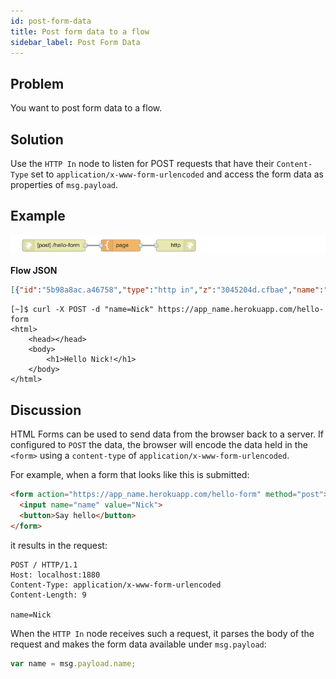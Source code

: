 ```yaml
---
id: post-form-data
title: Post form data to a flow
sidebar_label: Post Form Data
---
```


## Problem

You want to post form data to a flow.

## Solution

Use the <code class="node">HTTP In</code> node to listen for POST requests that
have their `Content-Type` set to `application/x-www-form-urlencoded` and access
the form data as properties of `msg.payload`.

## Example

![](../assets/httpEndpoints/post-form-data-to-a-flow.png)

<b>Flow JSON</b>

```json
[{"id":"5b98a8ac.a46758","type":"http in","z":"3045204d.cfbae","name":"","url":"/hello-form","method":"post","swaggerDoc":"","x":120,"y":820,"wires":[["bba61009.4459f"]]},{"id":"bba61009.4459f","type":"template","z":"3045204d.cfbae","name":"page","field":"payload","fieldType":"msg","format":"handlebars","syntax":"mustache","template":"<html>\n    <head></head>\n    <body>\n        <h1>Hello {{ payload.name }}!</h1>\n    </body>\n</html>","x":290,"y":820,"wires":[["6ceb930a.93146c"]]},{"id":"6ceb930a.93146c","type":"http response","z":"3045204d.cfbae","name":"","x":430,"y":820,"wires":[]}]
```

```text
[~]$ curl -X POST -d "name=Nick" https://app_name.herokuapp.com/hello-form
<html>
    <head></head>
    <body>
        <h1>Hello Nick!</h1>
    </body>
</html>
```


## Discussion

HTML Forms can be used to send data from the browser back to a server. If
configured to `POST` the data, the browser will encode the data held in the
`<form>` using a `content-type` of `application/x-www-form-urlencoded`.

For example, when a form that looks like this is submitted:

```html
<form action="https://app_name.herokuapp.com/hello-form" method="post">
  <input name="name" value="Nick">
  <button>Say hello</button>
</form>
```

it results in the request:

```text
POST / HTTP/1.1
Host: localhost:1880
Content-Type: application/x-www-form-urlencoded
Content-Length: 9

name=Nick
```

When the <code class="node">HTTP In</code> node receives such a request, it
parses the body of the request and makes the form data available under
`msg.payload`:

```javascript
var name = msg.payload.name;
```
